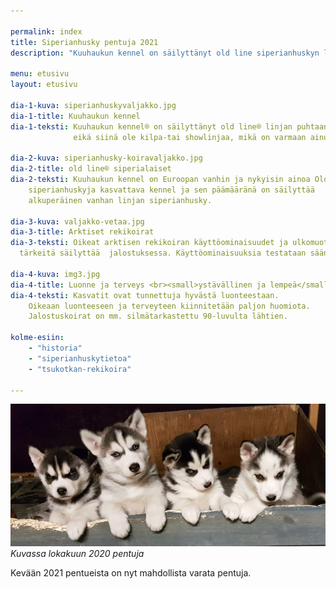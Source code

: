 ```yaml
---

permalink: index
title: Siperianhusky pentuja 2021 
description: "Kuuhaukun kennel on säilyttänyt old line siperianhuskyn linjan puhtaana 40 vuotta eikä siinä ole kilpa-tai showlinjaa"

menu: etusivu
layout: etusivu

dia-1-kuva: siperianhuskyvaljakko.jpg
dia-1-title: Kuuhaukun kennel
dia-1-teksti: Kuuhaukun kennel® on säilyttänyt old line® linjan puhtaana 40 vuotta
              eikä siinä ole kilpa-tai showlinjaa, mikä on varmaan ainutlaatuista minkään rodun  historiassa.

dia-2-kuva: siperianhusky-koiravaljakko.jpg
dia-2-title: old line® siperialaiset
dia-2-teksti: Kuuhaukun kennel on Euroopan vanhin ja nykyisin ainoa Old line®
    siperianhuskyja kasvattava kennel ja sen päämääränä on säilyttää 
    alkuperäinen vanhan linjan siperianhusky.

dia-3-kuva: valjakko-vetaa.jpg
dia-3-title: Arktiset rekikoirat
dia-3-teksti: Oikeat arktisen rekikoiran käyttöominaisuudet ja ulkomuoto ovat 
  tärkeitä säilyttää  jalostuksessa. Käyttöominaisuuksia testataan säännöllisellä harjoittelulla.
  
dia-4-kuva: img3.jpg
dia-4-title: Luonne ja terveys <br><small>ystävällinen ja lempeä</small>
dia-4-teksti: Kasvatit ovat tunnettuja hyvästä luonteestaan. 
    Oikeaan luonteeseen ja terveyteen kiinnitetään paljon huomiota. 
    Jalostuskoirat on mm. silmätarkastettu 90-luvulta lähtien.
    
kolme-esiin:
    - "historia"
    - "siperianhuskytietoa"
    - "tsukotkan-rekikoira" 

---
```



![Siperianhusky pennut 2020 pentueesta](images/siperianhusky-pennut-2020.png)
*Kuvassa lokakuun 2020 pentuja*

Kevään 2021 pentueista on nyt mahdollista varata pentuja.  
